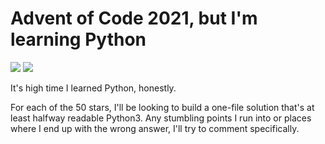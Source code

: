 # Advent of Code 2021, but I'm learning Python

![](https://img.shields.io/badge/day%20📅-17-blue)
![](https://img.shields.io/badge/stars%20⭐-34-yellow)

It's high time I learned Python, honestly.

For each of the 50 stars, I'll be looking to build a one-file solution that's
at least halfway readable Python3. Any stumbling points I run into or places
where I end up with the wrong answer, I'll try to comment specifically.
